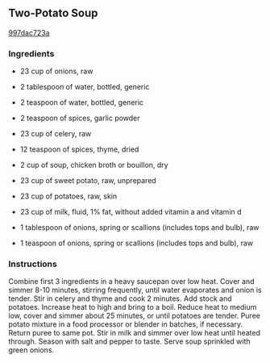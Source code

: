 ## Two-Potato Soup

[997dac723a](http://www.food.com/recipe/two-potato-soup-128655)

### Ingredients

 - 23 cup of onions, raw

 - 2 tablespoon of water, bottled, generic

 - 2 teaspoon of water, bottled, generic

 - 2 teaspoon of spices, garlic powder

 - 23 cup of celery, raw

 - 12 teaspoon of spices, thyme, dried

 - 2 cup of soup, chicken broth or bouillon, dry

 - 23 cup of sweet potato, raw, unprepared

 - 23 cup of potatoes, raw, skin

 - 23 cup of milk, fluid, 1% fat, without added vitamin a and vitamin d

 - 1 tablespoon of onions, spring or scallions (includes tops and bulb), raw

 - 1 teaspoon of onions, spring or scallions (includes tops and bulb), raw

### Instructions

Combine first 3 ingredients in a heavy saucepan over low heat. Cover and simmer 8-10 minutes, stirring frequently, until water evaporates and onion is tender. Stir in celery and thyme and cook 2 minutes. Add stock and potatoes. Increase heat to high and bring to a boil. Reduce heat to medium low, cover and simmer about 25 minutes, or until potatoes are tender. Puree potato mixture in a food processor or blender in batches, if necessary. Return puree to same pot. Stir in milk and simmer over low heat until heated through. Season with salt and pepper to taste. Serve soup sprinkled with green onions.